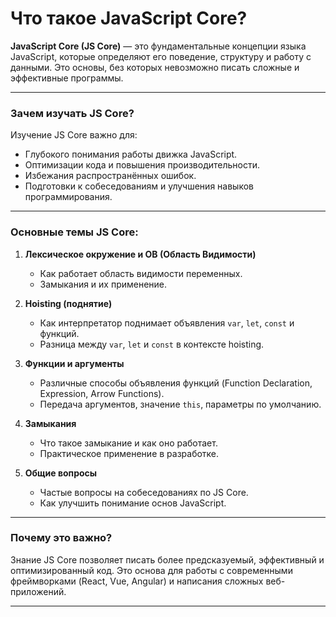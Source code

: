 # Что такое JavaScript Core?
**JavaScript Core (JS Core)** — это фундаментальные концепции языка JavaScript, которые определяют его поведение, структуру и работу с данными. Это основы, без которых невозможно писать сложные и эффективные программы.

---

### Зачем изучать JS Core?
Изучение JS Core важно для:
- Глубокого понимания работы движка JavaScript.
- Оптимизации кода и повышения производительности.
- Избежания распространённых ошибок.
- Подготовки к собеседованиям и улучшения навыков программирования.

---

### Основные темы JS Core:
1. **Лексическое окружение и ОВ (Область Видимости)**
    - Как работает область видимости переменных.
    - Замыкания и их применение.

2. **Hoisting (поднятие)**
    - Как интерпретатор поднимает объявления `var`, `let`, `const` и функций.
    - Разница между `var`, `let` и `const` в контексте hoisting.

3. **Функции и аргументы**
    - Различные способы объявления функций (Function Declaration, Expression, Arrow Functions).
    - Передача аргументов, значение `this`, параметры по умолчанию.

4. **Замыкания**
    - Что такое замыкание и как оно работает.
    - Практическое применение в разработке.

5. **Общие вопросы**
    - Частые вопросы на собеседованиях по JS Core.
    - Как улучшить понимание основ JavaScript.

---

### Почему это важно?
Знание JS Core позволяет писать более предсказуемый, эффективный и оптимизированный код. Это основа для работы с современными фреймворками (React, Vue, Angular) и написания сложных веб-приложений.

---

